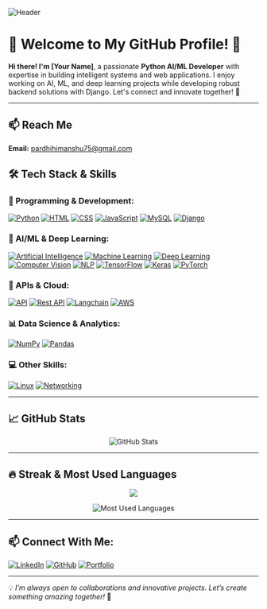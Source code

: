 ![Header](https://external-content.duckduckgo.com/iu/?u=https%3A%2F%2Fraw.githubusercontent.com%2Fsimon-zerisenay%2Fsimon-zerisenay%2Fmain%2Fwork.gif&f=1&nofb=1&ipt=f185af3c8df9308e6ddb98bfe095642c4ea232c35f8745e4ce04d150b47e4871&ipo=images)

# 🚀 Welcome to My GitHub Profile! 👋

**Hi there! I'm [Your Name]**, a passionate **Python AI/ML Developer** with expertise in building intelligent systems and web applications. I enjoy working on AI, ML, and deep learning projects while developing robust backend solutions with Django. Let's connect and innovate together! 🌟

---

## 📫 Reach Me  

**Email:** [pardhihimanshu75@gmail.com](mailto:pardhihimanshu75@gmail.com)  



## 🛠️ Tech Stack & Skills

### 🚀 Programming & Development:
[![Python](https://img.shields.io/badge/Python-3776AB?style=for-the-badge&logo=python&logoColor=white)](https://www.python.org/)
[![HTML](https://img.shields.io/badge/HTML-E34F26?style=for-the-badge&logo=html5&logoColor=white)](https://developer.mozilla.org/en-US/docs/Web/HTML)
[![CSS](https://img.shields.io/badge/CSS-1572B6?style=for-the-badge&logo=css3&logoColor=white)](https://developer.mozilla.org/en-US/docs/Web/CSS)
[![JavaScript](https://img.shields.io/badge/JavaScript-F7DF1E?style=for-the-badge&logo=javascript&logoColor=black)](https://developer.mozilla.org/en-US/docs/Web/JavaScript)
[![MySQL](https://img.shields.io/badge/MySQL-4479A1?style=for-the-badge&logo=mysql&logoColor=white)](https://www.mysql.com/)
[![Django](https://img.shields.io/badge/Django-092E20?style=for-the-badge&logo=django&logoColor=white)](https://www.djangoproject.com/)

### 🧠 AI/ML & Deep Learning:
[![Artificial Intelligence](https://img.shields.io/badge/Artificial%20Intelligence-000000?style=for-the-badge&logo=openai&logoColor=white)](https://www.geeksforgeeks.org/artificial-intelligence/)
[![Machine Learning](https://img.shields.io/badge/Machine%20Learning-00C853?style=for-the-badge&logo=ai&logoColor=white)](https://www.tutorialspoint.com/machine_learning/index.htm)
[![Deep Learning](https://img.shields.io/badge/Deep%20Learning-6200EA?style=for-the-badge&logo=brain&logoColor=white)](https://www.geeksforgeeks.org/deep-learning-tutorial/)
[![Computer Vision](https://img.shields.io/badge/Computer%20Vision-FFA000?style=for-the-badge&logo=opencv&logoColor=white)](https://www.geeksforgeeks.org/computer-vision/)
[![NLP](https://img.shields.io/badge/NLP-8E44AD?style=for-the-badge&logo=ai&logoColor=white)](https://www.geeksforgeeks.org/natural-language-processing-overview/)
[![TensorFlow](https://img.shields.io/badge/TensorFlow-FF6F00?style=for-the-badge&logo=tensorflow&logoColor=white)](https://www.tensorflow.org/)
[![Keras](https://img.shields.io/badge/Keras-D00000?style=for-the-badge&logo=keras&logoColor=white)](https://www.tensorflow.org/guide/keras)
[![PyTorch](https://img.shields.io/badge/PyTorch-EE4C2C?style=for-the-badge&logo=pytorch&logoColor=white)](https://pytorch.org/)


### 📡 APIs & Cloud:
[![API](https://img.shields.io/badge/API-0052CC?style=for-the-badge&logo=api&logoColor=white)](https://www.geeksforgeeks.org/what-is-an-api/)
[![Rest API](https://img.shields.io/badge/Rest%20API-FF5722?style=for-the-badge&logo=api&logoColor=white)](https://www.geeksforgeeks.org/rest-api-introduction/)
[![Langchain](https://img.shields.io/badge/Langchain-000000?style=for-the-badge&logo=langchain&logoColor=white)](https://www.langchain.com/)
[![AWS](https://img.shields.io/badge/AWS-FF9900?style=for-the-badge&logo=amazon-aws&logoColor=white)](https://aws.amazon.com/)

### 📊 Data Science & Analytics:
[![NumPy](https://img.shields.io/badge/NumPy-013243?style=for-the-badge&logo=numpy&logoColor=white)](https://numpy.org/)
[![Pandas](https://img.shields.io/badge/Pandas-150458?style=for-the-badge&logo=pandas&logoColor=white)](https://pandas.pydata.org/)

### 💻 Other Skills:
[![Linux](https://img.shields.io/badge/Linux-FCC624?style=for-the-badge&logo=linux&logoColor=black)](https://www.geeksforgeeks.org/introduction-to-linux-operating-system/)
[![Networking](https://img.shields.io/badge/Networking-0078D7?style=for-the-badge&logo=cisco&logoColor=white)](https://www.geeksforgeeks.org/basics-computer-networking/)

---

## 📈 GitHub Stats

<p align="center">
  <img src="https://github-readme-stats.vercel.app/api?username=himanshupardhi14&show_icons=true&theme=radical" alt="GitHub Stats"/>
</p>

---

## 🔥 Streak & Most Used Languages

<p align="center">
  <img src="https://github-readme-streak-stats.herokuapp.com/?user=himanshupardhi14&theme=radical"/>
</p>
<p align="center">
  <img src="https://github-readme-stats.vercel.app/api/top-langs/?username=himanshupardhi14&langs_count=3&theme=radical&layout=compact&hide=javascript" alt="Most Used Languages"/>
</p>

---

## 📫 Connect With Me:

[![LinkedIn](https://img.shields.io/badge/LinkedIn-0077B5?style=for-the-badge&logo=linkedin&logoColor=white)](https://www.linkedin.com/in/himanshu-pardhi-89b5a8254/)
[![GitHub](https://img.shields.io/badge/GitHub-181717?style=for-the-badge&logo=github&logoColor=white)](https://github.com/himanshupardhi14)
[![Portfolio](https://img.shields.io/badge/Portfolio-FF5722?style=for-the-badge&logo=google-chrome&logoColor=white)](https://your-portfolio-link.com)

---

💡 *I’m always open to collaborations and innovative projects. Let’s create something amazing together!* 🚀
